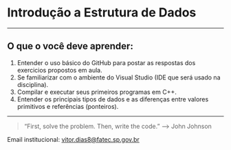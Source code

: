 # Introdução a Estrutura de Dados
***

## O que o você deve aprender:
1. Entender o uso básico do GitHub para postar as respostas dos exercicios propostos em aula.
2. Se familiarizar com o ambiente do Visual Studio (IDE que será usado na disciplina).
3. Compilar e executar seus primeiros programas em C++.
4. Entender os principais tipos de dados e as diferenças entre valores primitivos e referências (ponteiros).

---
> “First, solve the problem. Then, write the code.” –> John Johnson
>  

Email institucional: vitor.dias8@fatec.sp.gov.br

